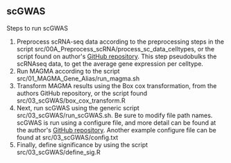 ## scGWAS  
Steps to run scGWAS  

1. Preprocess scRNA-seq data according to the preprocessing steps in the script src/00A_Preprocess_scRNA/process_sc_data_celltypes, or the script found on author's [GitHub repository](https://github.com/bsml320/scGWAS/blob/main/analysis/0_1.prepare_scRNAseq.R). This step pseudobulks the scRNAseq data, to get the average gene expression per celltype.  
2. Run MAGMA according to the script src/01_MAGMA_Gene_Alias/run_magma.sh   
3. Transform MAGMA results using the Box cox transformation, from the authors GitHub repository, or the script found src/03_scGWAS/box_cox_transform.R
4. Next, run scGWAS using the generic script src/03_scGWAS/run_scGWAS.sh. Be sure to modify file path names. scGWAS is run using a configure file, and more detail can be found at the author's  [GitHub repository](https://github.com/bsml320/scGWAS/blob/main/analysis/explanation_configure.md). Another example configure file can be found at src/03_scGWAS/config.txt
5. Finally, define significance by using the script src/03_scGWAS/define_sig.R 